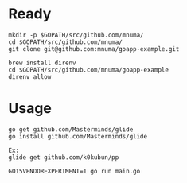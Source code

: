 # Ready

```
mkdir -p $GOPATH/src/github.com/mnuma/
cd $GOPATH/src/github.com/mnuma/
git clone git@github.com:mnuma/goapp-example.git
```

```
brew install direnv
cd $GOPATH/src/github.com/mnuma/goapp-example
direnv allow
```

# Usage

```
go get github.com/Masterminds/glide
go install github.com/Masterminds/glide
```

```
Ex:
glide get github.com/k0kubun/pp
```

```
GO15VENDOREXPERIMENT=1 go run main.go
```
